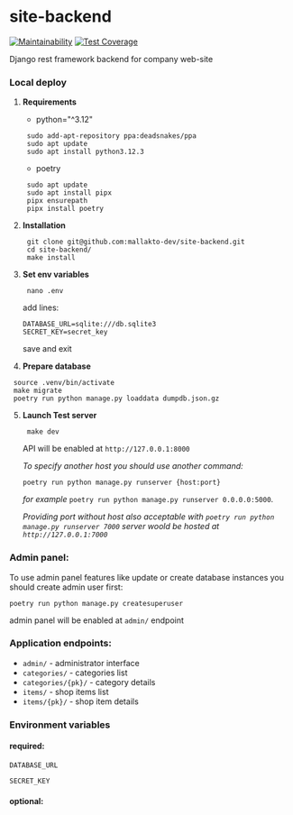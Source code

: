 # site-backend 
[![Maintainability](https://api.codeclimate.com/v1/badges/f1fd60c36583e3daf1c3/maintainability)](https://codeclimate.com/repos/66e704389d3b78502cae3498/maintainability)
[![Test Coverage](https://api.codeclimate.com/v1/badges/f1fd60c36583e3daf1c3/test_coverage)](https://codeclimate.com/repos/66e704389d3b78502cae3498/test_coverage)

Django rest framework backend for company web-site


### Local deploy

1. **Requirements**
   - python="^3.12"
   ```commandline
    sudo add-apt-repository ppa:deadsnakes/ppa
    sudo apt update
    sudo apt install python3.12.3
   ```
   - poetry
   ```commandline
    sudo apt update
    sudo apt install pipx
    pipx ensurepath
    pipx install poetry
   ```
2. **Installation**
   ```commandline
    git clone git@github.com:mallakto-dev/site-backend.git
    cd site-backend/
    make install
   ```
3. **Set env variables**
    ```commandline
     nano .env
    ```
   add lines:
    ```.env
    DATABASE_URL=sqlite:///db.sqlite3
    SECRET_KEY=secret_key
    ```
   
   save and exit
4.  **Prepare database**
   ```commandline
    source .venv/bin/activate
    make migrate
    poetry run python manage.py loaddata dumpdb.json.gz 
   ```
5. **Launch Test server**
   ```commandline
    make dev
   ```
   
   API will be enabled at ```http://127.0.0.1:8000```
      
   _To specify another host you should use another command:_
   ```commandline
   poetry run python manage.py runserver {host:port}
   ```
   _for example_ ```poetry run python manage.py runserver 0.0.0.0:5000```.
   
   _Providing port without host also acceptable_
   _with ```poetry run python manage.py runserver 7000``` server woold be hosted at ```http://127.0.0.1:7000```_

### Admin panel:

To use admin panel features like update or create database instances you should create admin user first:
```commandline
poetry run python manage.py createsuperuser
```
admin panel will be enabled at ```admin/``` endpoint 

### Application endpoints:

- ```admin/``` - administrator interface
- ```categories/``` - categories list
- ```categories/{pk}/``` - category details
- ```items/``` - shop items list
- ```items/{pk}/``` - shop item details

### Environment variables

#### **required:**

```DATABASE_URL```

```SECRET_KEY```

#### **optional:**

